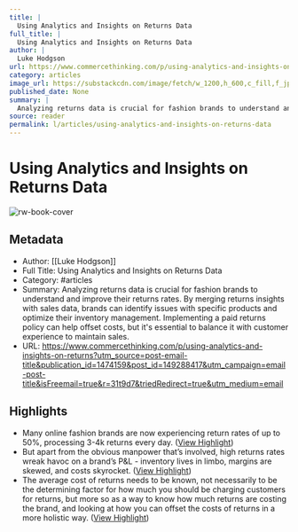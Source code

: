 ```yaml
---
title: |
  Using Analytics and Insights on Returns Data
full_title: |
  Using Analytics and Insights on Returns Data
author: |
  Luke Hodgson
url: https://www.commercethinking.com/p/using-analytics-and-insights-on-returns?utm_source=post-email-title&publication_id=1474159&post_id=149288417&utm_campaign=email-post-title&isFreemail=true&r=31t9d7&triedRedirect=true&utm_medium=email
category: articles
image_url: https://substackcdn.com/image/fetch/w_1200,h_600,c_fill,f_jpg,q_auto:good,fl_progressive:steep,g_auto/https%3A%2F%2Fsubstack-post-media.s3.amazonaws.com%2Fpublic%2Fimages%2F7c12335c-94bc-4159-b9fb-e752f522e200_1456x1048.png
published_date: None
summary: |
  Analyzing returns data is crucial for fashion brands to understand and improve their returns rates. By merging returns insights with sales data, brands can identify issues with specific products and optimize their inventory management. Implementing a paid returns policy can help offset costs, but it's essential to balance it with customer experience to maintain sales.
source: reader
permalink: l/articles/using-analytics-and-insights-on-returns-data
---
```

# Using Analytics and Insights on Returns Data

![rw-book-cover](https://substackcdn.com/image/fetch/w_1200,h_600,c_fill,f_jpg,q_auto:good,fl_progressive:steep,g_auto/https%3A%2F%2Fsubstack-post-media.s3.amazonaws.com%2Fpublic%2Fimages%2F7c12335c-94bc-4159-b9fb-e752f522e200_1456x1048.png)

## Metadata
- Author: [[Luke Hodgson]]
- Full Title: Using Analytics and Insights on Returns Data
- Category: #articles
- Summary: Analyzing returns data is crucial for fashion brands to understand and improve their returns rates. By merging returns insights with sales data, brands can identify issues with specific products and optimize their inventory management. Implementing a paid returns policy can help offset costs, but it's essential to balance it with customer experience to maintain sales.
- URL: https://www.commercethinking.com/p/using-analytics-and-insights-on-returns?utm_source=post-email-title&publication_id=1474159&post_id=149288417&utm_campaign=email-post-title&isFreemail=true&r=31t9d7&triedRedirect=true&utm_medium=email

## Highlights
- Many online fashion brands are now experiencing return rates of up to 50%, processing 3-4k returns every day. ([View Highlight](https://read.readwise.io/read/01jdpty4630886ks7fg4gk01gc))
- But apart from the obvious manpower that’s involved, high returns rates wreak havoc on a brand’s P&L - inventory lives in limbo, margins are skewed, and costs skyrocket. ([View Highlight](https://read.readwise.io/read/01jdptyf15h49bbgcrtsy5jmm4))
- The average cost of returns needs to be known, not necessarily to be the determining factor for how much you should be charging customers for returns, but more so as a way to know how much returns are costing the brand, and looking at how you can offset the costs of returns in a more holistic way. ([View Highlight](https://read.readwise.io/read/01jdpv2980ymfaztagcp4txt20))


